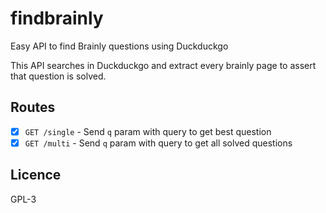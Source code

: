 # findbrainly

Easy API to find Brainly questions using Duckduckgo

This API searches in Duckduckgo and extract every brainly page to assert that question is solved.

<!-- If no solved results was returned by Duckduckgo, the API will try to search again but with less chars -->

## Routes

- [x] `GET /single` - Send `q` param with query to get best question
- [x] `GET /multi` - Send `q` param with query to get all solved questions

## Licence
GPL-3

